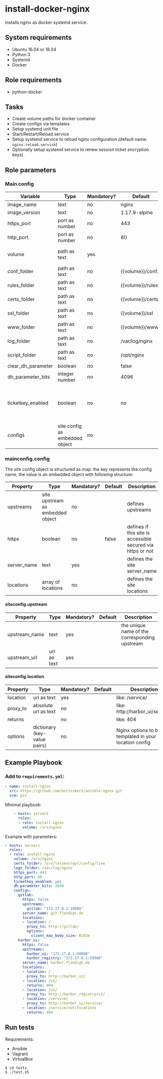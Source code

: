 # install-docker-nginx

Installs nginx as docker systemd service.

## System requirements

* Ubuntu 16.04 or 18.04
* Python 3
* Systemd
* Docker

## Role requirements

* python-docker

## Tasks

* Create volume paths for docker container
* Create configs via templates
* Setup systemd unit file
* Start/Restart/Reload service
* Setup systemd service to reload nginx configuration (default name: `nginx.reload.service`)
* Optionally setup systemd service to renew session ticket encryption keys)

## Role parameters

### Main config

| Variable      | Type | Mandatory? | Default | Description           |
|---------------|------|------------|---------|-----------------------|
| image_name    | text | no         | nginx   | Docker image name     |
| image_version | text | no         | 1.17.9-alpine | Docker image version |
| https_port    | port as number | no | 443         | Your webserver's https listening port |
| http_port     | port as number | no | 80          | Your webserver's http listening port |
| volume        | path as text   | yes | <empty>    | The location your server will store its files |
| conf_folder   | path as text   | no | {{volume}}/conf.d |  |
| rules_folder  | path as text   | no | {{volume}}/rules  |  |
| certs_folder  | path as text   | no | {{volume}}/certs  |  |
| ssl_folder    | path as text   | no | {{volume}}/ssl    |  |
| www_folder    | path as text   | no | {{volume}}/www    |  |
| log_folder    | path as text   | no | /var/log/nginx    |  |
| script_folder                 | path as text | no | /opt/nginx                   |  |
| clear_dh_parameter            | boolean      | no | false                        |  |
| dh_parameter_bits             | integer number | no | 4096                       |  |
| ticketkey_enabled             | boolean        | no | no                         | Defines if the ssl_session_ticket_key is persisted on filesystem and not managed by this nginx instance itself |
| configs                       | site config as embedded object | no | <empty object> |  |

### mainconfig.config

The site config object is structured as map:
 the key represents the config name, the value is an embedded object with following structure:

| Property      | Type | Mandatory? | Default | Description           |
|---------------|------|------------|---------|-----------------------|
| upstreams     | site upstream as embedded object | no | <empty object> | defines upstreams |
| https         | boolean                          | no | false          | defines if this site is accessible secured via https or not |
| server_name   | text                             | yes |               | defines the site server_name                                |
| locations     | array of locations               | no  | <empty array> | defines the site locations                                  |

#### siteconfig.upstream

| Property      | Type | Mandatory? | Default | Description           |
|---------------|------|------------|---------|-----------------------|
| upstream_name | text | yes |  | the unique name of the corresponding upstream |
| upstream_url  | url as text | yes |  |  |

#### siteconfig.location

| Property      | Type | Mandatory? | Default | Description           |
|---------------|------|------------|---------|-----------------------|
| location      | url as text | yes |         | like: /service/       |
| proxy_to      | absolute url as text | no | <empty> | like: http://harbor_ui/service/ |
| returns       |                      | no | <empty> | like: 404                       |
| options       | dictionary (key-value pairs) | no | <empty> | Nginx options to be templated in your location config |

## Example Playbook

### Add to `requirements.yml`:

```yaml
- name: install-nginx
  src: https://github.com/borisskert/ansible-nginx.git
  scm: git
```

Minimal playbook:

```yaml
    - hosts: servers
      roles:
      - role: install-nginx
        volume: /srv/nginx
```

Example with parameters:

```yaml
- hosts: servers
  roles:
  - role: install-nginx
    volume: /srv/nginx
    certs_folder: /srv/letsencrypt/config/live
    logs_folder: /var/log/nginx
    https_port: 443
    http_port: 80
    ticketkey_enabled: yes
    dh_parameter_bits: 2048
    configs:
      gitlab:
        https: false
        upstreams:
          gitlab: "172.17.0.1:10080"
        server_name: git.flandigt.de
        locations:
        - location: /
          proxy_to: http://gitlab/
          options:
            client_max_body_size: 8192m
      harbor_ui:
        https: false
        upstreams:
          harbor_ui: "172.17.0.1:50080"
          harbor_registry: "172.17.0.1:55000"
        server_name: harbor.flandigt.de
        locations:
        - location: /
          proxy_to: http://harbor_ui/
        - location: /v1/
          returns: 404
        - location: /v2/
          proxy_to: http://harbor_registry/v2/
        - location: /service/
          proxy_to: http://harbor_ui/service/
        - location: /service/notifications
          returns: 404
```

## Run tests

Requirements:

* Ansible
* Vagrant
* VirtualBox

```shell script
$ cd tests
$ ./test.sh
```
